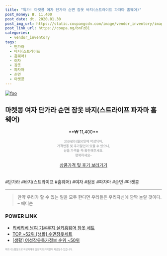 ```yaml
--- 
title: "특가! 마켓콩 여자 단가라 순면 잠옷 바지(스트라이프 파자마 홈웨어)" 
post_money: ₩. 11,400 
post_date: dt. 2020.01.30 
post_img_url: https://static.coupangcdn.com/image/vendor_inventory/images/2019/01/21/10/1/d6a153cf-f60e-414e-b7fa-e9169df3ea0e.jpg 
post_link_url: https://coupa.ng/bnFzB1 
categories: 
  - vendor_inventory 
tags: 
  - 단가라 
  - 바지(스트라이프 
  - 홈웨어) 
  - 여자 
  - 잠옷 
  - 파자마 
  - 순면 
  - 마켓콩 
--- 
```

[![foo](https://static.coupangcdn.com/image/vendor_inventory/images/2019/01/21/10/1/d6a153cf-f60e-414e-b7fa-e9169df3ea0e.jpg)](https://coupa.ng/bnFzB1) 

## 마켓콩 여자 단가라 순면 잠옷 바지(스트라이프 파자마 홈웨어) 
<p style="text-align: center;">**₩ 11,400**</p> 
<p style="text-align: center;"><span style="color: #898c8f; font-family: Georgia,Times,serif; font-size: 0.75em;">2020년01월30일에 작성되어, <br>가격변동 및 추가할인이 있을 수 있으니,<br> 상품 가격을 꼭!확인해주세요.<br>행복하세요~</span> 
</p>	 
<div markdown="0" style="text-align: center;"><a href="https://coupa.ng/bnFzB1" class="btn btn--success">상품가격 및 후기 보러가기</a></div> 
<br><br> 
  #단가라 #바지(스트라이프 #홈웨어) #여자 #잠옷 #파자마 #순면 #마켓콩 
<hr> 

> 만약 우리가 할 수 있는 일을 모두 한다면 우리들은 우리자신에 깜짝 놀랄 것이다. – 에디슨 


### POWER LINK

* <a href="https://blog.naver.com/fasyy4321/221781069006" target="_blank">리베리베 남여 기본무지 실키홈웨어 잠옷 세트</a>
* <a href="https://blog.naver.com/fasyy4321/221781860388" target="_blank"> TOP ~52위 [생활] 수면잠옷세트</a>
* <a href="https://blog.naver.com/fasyy4321/221772153629" target="_blank"> [생활] 여성잠옷특가정보 순위 ~50위</a>

<span style="color: #898c8f; font-family: Georgia,Times,serif; font-size: 0.55em;">파트너스활동으로 작성자에게 일정액의 커미션이 제공될수 있습니다.</span> 
